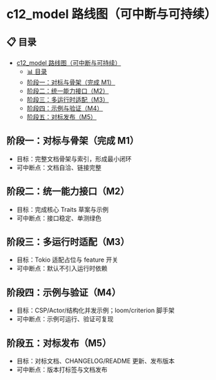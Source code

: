 ﻿# c12_model 路线图（可中断与可持续）

## 📋 目录
- [c12\_model 路线图（可中断与可持续）](#c12_model-路线图可中断与可持续)
  - [📊 目录](#-目录)
  - [阶段一：对标与骨架（完成 M1）](#阶段一对标与骨架完成-m1)
  - [阶段二：统一能力接口（M2）](#阶段二统一能力接口m2)
  - [阶段三：多运行时适配（M3）](#阶段三多运行时适配m3)
  - [阶段四：示例与验证（M4）](#阶段四示例与验证m4)
  - [阶段五：对标发布（M5）](#阶段五对标发布m5)

## 阶段一：对标与骨架（完成 M1）

- 目标：完整文档骨架与索引，形成最小闭环
- 可中断点：文档自洽、链接完整

## 阶段二：统一能力接口（M2）

- 目标：完成核心 Traits 草案与示例
- 可中断点：接口稳定、单测绿色

## 阶段三：多运行时适配（M3）

- 目标：Tokio 适配占位与 feature 开关
- 可中断点：默认不引入运行时依赖

## 阶段四：示例与验证（M4）

- 目标：CSP/Actor/结构化并发示例；loom/criterion 脚手架
- 可中断点：示例可运行、验证可复现

## 阶段五：对标发布（M5）

- 目标：对标文档、CHANGELOG/README 更新、发布版本
- 可中断点：版本打标签与文档发布
